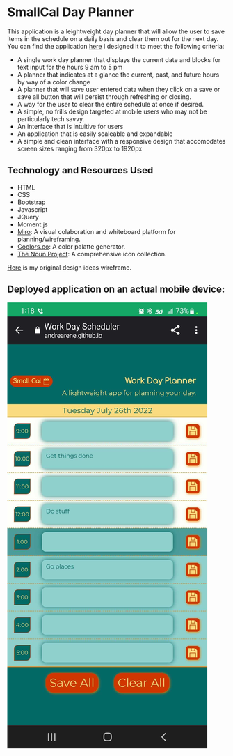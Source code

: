 # SmallCal Day Planner

This application is a leightweight day planner that will allow the user to save items in the schedule on a daily basis and clear them out for the next day. You can find the application [here](https://andrearene.github.io/Day_Planner/) I designed it to meet the following criteria:

* A single work day planner that displays the current date and blocks for text input for the hours 9 am to 5 pm
* A planner that indicates at a glance the current, past, and future hours by way of a color change
* A planner that will save user entered data when they click on a save or save all button that will persist through refreshing or closing. 
* A way for the user to clear the entire schedule at once if desired.
* A simple, no frills design targeted at mobile users who may not be particularly tech savvy. 
* An interface that is intuitive for users 
* An application that is easily scaleable and expandable
* A simple and clean interface with a responsive design that accomodates screen sizes ranging from 320px to 1920px

## Technology and Resources Used

* HTML
* CSS
* Bootstrap
* Javascript
* JQuery
* Moment.js
* [Miro](https://miro.com/about/): A visual colaboration and whiteboard platform for planning/wireframing. 
* [Coolors.co](https://coolors.co/): A color palatte generator.
* [The Noun Project](https://thenounproject.com/): A comprehensive icon collection. 


[Here](https://github.com/AndreaRene/Day_Planner/blob/main/imgs/wireframe.PNG) is my original design ideas wireframe.

## Deployed application on an actual mobile device:
![screen capture of my app aon a mobile device](https://github.com/AndreaRene/Day_Planner/blob/main/imgs/SmallCal_mobile.jpg)

